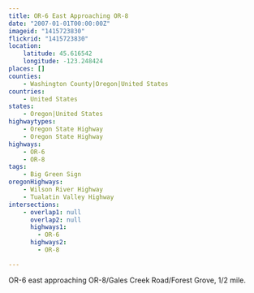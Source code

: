 ```yaml
---
title: OR-6 East Approaching OR-8
date: "2007-01-01T00:00:00Z"
imageid: "1415723830"
flickrid: "1415723830"
location:
    latitude: 45.616542
    longitude: -123.248424
places: []
counties:
    - Washington County|Oregon|United States
countries:
    - United States
states:
    - Oregon|United States
highwaytypes:
    - Oregon State Highway
    - Oregon State Highway
highways:
    - OR-6
    - OR-8
tags:
    - Big Green Sign
oregonHighways:
    - Wilson River Highway
    - Tualatin Valley Highway
intersections:
    - overlap1: null
      overlap2: null
      highways1:
        - OR-6
      highways2:
        - OR-8

---
```

OR-6 east approaching OR-8/Gales Creek Road/Forest Grove, 1/2 mile.
